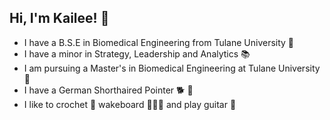 ## Hi, I'm Kailee! 🤍

<!--
**koswald0901/koswald0901** is a ✨ _special_ ✨ repository because its `README.md` (this file) appears on your GitHub profile.

Here are some ideas to get you started:

- 🔭 I’m currently working on ...
- 🌱 I’m currently learning ...
- 👯 I’m looking to collaborate on ...
- 🤔 I’m looking for help with ...
- 💬 Ask me about ...
- 📫 How to reach me: ...
- 😄 Pronouns: ...
- ⚡ Fun fact: ...
-->
- I have a B.S.E in Biomedical Engineering from Tulane University 🌊
- I have a minor in Strategy, Leadership and Analytics 📚
- I am pursuing a Master's in Biomedical Engineering at Tulane University 🌊
- I have a German Shorthaired Pointer 🐕 🐶
- I like to crochet 🧶 wakeboard 🏄🏼‍♀️ and play guitar 🎸
